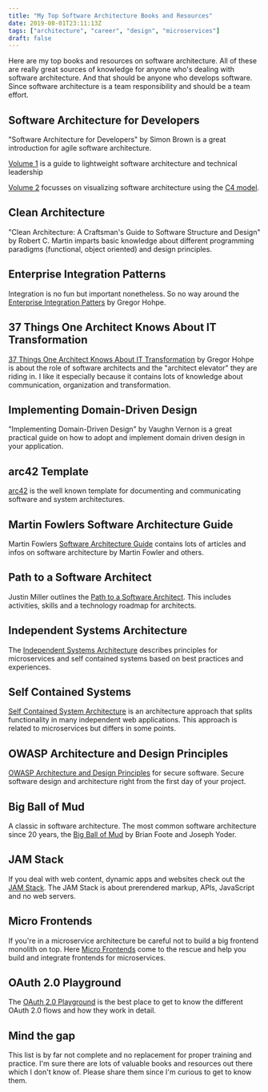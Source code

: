```yaml
---
title: "My Top Software Architecture Books and Resources"
date: 2019-08-01T23:11:13Z
tags: ["architecture", "career", "design", "microservices"]
draft: false
---
```


Here are my top books and resources on software architecture. All of these are really great sources of knowledge for anyone who's dealing with software architecture. And that should be anyone who develops software. Since software architecture is a team responsibility and should be a team effort.

## Software Architecture for Developers
"Software Architecture for Developers" by Simon Brown is a great introduction for agile software architecture.

[Volume 1](https://leanpub.com/software-architecture-for-developers) is a guide to lightweight software architecture and technical leadership

[Volume 2](https://leanpub.com/visualising-software-architecture) focusses on visualizing software architecture using the [C4 model](https://c4model.com/).

## Clean Architecture
"Clean Architecture: A Craftsman's Guide to Software Structure and Design" by Robert C. Martin imparts basic knowledge about different programming paradigms (functional, object oriented) and design principles.

## Enterprise Integration Patterns
Integration is no fun but important nonetheless. So no way around the [Enterprise Integration Patters](https://www.enterpriseintegrationpatterns.com) by Gregor Hohpe.

## 37 Things One Architect Knows About IT Transformation
[37 Things One Architect Knows About IT Transformation](https://leanpub.com/37things) by Gregor Hohpe is about the role of software architects and the "architect elevator" they are riding in. I like it especially because it contains lots of knowledge about communication, organization and transformation.

## Implementing Domain-Driven Design
"Implementing Domain-Driven Design" by Vaughn Vernon is a great practical guide on how to adopt and implement domain driven design in your application.

## arc42 Template
[arc42](https://arc42.org/) is the well known template for documenting and communicating software and system architectures.

## Martin Fowlers Software Architecture Guide
Martin Fowlers [Software Architecture Guide](https://martinfowler.com/architecture/?_lrsc=775ed511-2fab-4043-aaa6-b571286f04bd) contains lots of articles and infos on software architecture by Martin Fowler and others.

## Path to a Software Architect
Justin Miller outlines the [Path to a Software Architect](https://github.com/justinamiller/SoftwareArchitect). This includes activities, skills and a technology roadmap for architects.

## Independent Systems Architecture
The [Independent Systems Architecture](https://isa-principles.org) describes principles for microservices and self contained systems based on best practices and experiences.

## Self Contained Systems
[Self Contained System Architecture](https://scs-architecture.org) is an architecture approach that splits functionality in many independent web applications. This approach is related to microservices but differs in some points.

## OWASP Architecture and Design Principles
[OWASP Architecture and Design Principles](https://www.owasp.org/index.php/Architecture_and_design_principles) for secure software. Secure software design and architecture right from the first day of your project.

## Big Ball of Mud
A classic in software architecture. The most common software architecture since 20 years, the [Big Ball of Mud](http://www.laputan.org/mud/) by  Brian Foote and Joseph Yoder.

## JAM Stack
If you deal with web content, dynamic apps and websites check out the [JAM Stack](https://jamstack.org). The JAM Stack is about prerendered markup, APIs, JavaScript and no web servers.

## Micro Frontends
If you're in a microservice architecture be careful not to build a big frontend monolith on top. Here [Micro Frontends](https://micro-frontends.org) come to the rescue and help you build and integrate frontends for microservices.

## OAuth 2.0 Playground
The [OAuth 2.0 Playground](https://www.oauth.com/playground/) is the best place to get to know the different OAuth 2.0 flows and how they work in detail.

## Mind the gap
This list is by far not complete and no replacement for proper training and practice. I'm sure there are lots of valuable books and resources out there which I don't know of. Please share them since I'm curious to get to know them.